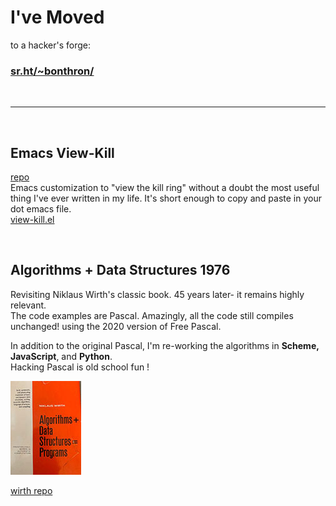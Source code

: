 # I've Moved
to a hacker's forge:

### [sr.ht/~bonthron/](https://sr.ht/~bonthron) ###

<br>

---

<br>

## Emacs View-Kill
[repo](https://github.com/bonthron/view-kill)   \
Emacs customization to "view the kill ring" without a doubt the most useful thing I've ever written in my life. It's short enough to copy and paste in your dot emacs file.   \
[view-kill.el](https://www.emacswiki.org/emacs/view-kill.el)


<br>


## Algorithms + Data Structures 1976

Revisiting Niklaus Wirth's classic book. 45 years later- it remains highly relevant. \
The code examples are Pascal. Amazingly, all the code still compiles unchanged! using the 2020 version of Free Pascal.

In addition to the original Pascal, I'm re-working the algorithms in **Scheme, JavaScript**, and **Python**. \
Hacking Pascal is old school fun !

![cover](wirth1.jpg?raw=true)

[wirth repo](https://github.com/bonthron/wirth1976)


<br>

